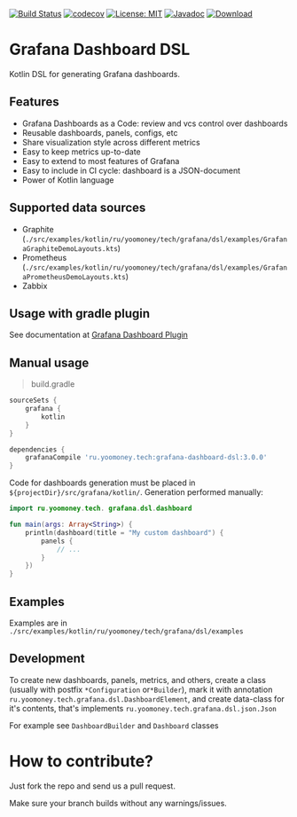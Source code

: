 [![Build Status](https://travis-ci.org/yoomoney/grafana-dashboard-dsl.svg?branch=master)](https://travis-ci.org/yoomoney/grafana-dashboard-dsl)
[![codecov](https://codecov.io/gh/yoomoney/grafana-dashboard-dsl/branch/master/graph/badge.svg)](https://codecov.io/gh/yoomoney/grafana-dashboard-dsl)
[![License: MIT](https://img.shields.io/badge/License-MIT-yellow.svg)](https://opensource.org/licenses/MIT)
[![Javadoc](https://img.shields.io/badge/javadoc-latest-blue.svg)](https://yoomoney.github.io/grafana-dashboard-dsl/)
[![Download](https://img.shields.io/badge/Download-latest-green.svg) ](https://search.maven.org/artifact/ru.yoomoney.tech/grafana-dashboard-dsl)

# Grafana Dashboard DSL

Kotlin DSL for generating Grafana dashboards.

## Features

* Grafana Dashboards as a Code: review and vcs control over dashboards
* Reusable dashboards, panels, configs, etc
* Share visualization style across different metrics
* Easy to keep metrics up-to-date
* Easy to extend to most features of Grafana
* Easy to include in CI cycle: dashboard is a JSON-document
* Power of Kotlin language


## Supported data sources

* Graphite (`./src/examples/kotlin/ru/yoomoney/tech/grafana/dsl/examples/GrafanaGraphiteDemoLayouts.kts`)
* Prometheus (`./src/examples/kotlin/ru/yoomoney/tech/grafana/dsl/examples/GrafanaPrometheusDemoLayouts.kts`)
* Zabbix

## Usage with gradle plugin

See documentation at [Grafana Dashboard Plugin](https://github.com/yoomoney/grafana-dashboard-plugin)

## Manual usage

> build.gradle

```groovy
sourceSets {
    grafana {
        kotlin
    }
}

dependencies {
    grafanaCompile 'ru.yoomoney.tech:grafana-dashboard-dsl:3.0.0'    
}
```

Code for dashboards generation must be placed in `${projectDir}/src/grafana/kotlin/`. Generation performed manually:

```kotlin
import ru.yoomoney.tech. grafana.dsl.dashboard

fun main(args: Array<String>) {
    println(dashboard(title = "My custom dashboard") {
        panels {
            // ...
        }
    })
}
```

## Examples

Examples are in `./src/examples/kotlin/ru/yoomoney/tech/grafana/dsl/examples`

## Development

To create new dashboards, panels, metrics, and others, create a class (usually with postfix `*Configuration` or`*Builder`),
mark it with annotation `ru.yoomoney.tech.grafana.dsl.DashboardElement`, and create data-class for it's contents,
that's implements `ru.yoomoney.tech.grafana.dsl.json.Json`

For example see `DashboardBuilder` and `Dashboard` classes

# How to contribute?

Just fork the repo and send us a pull request.

Make sure your branch builds without any warnings/issues.
